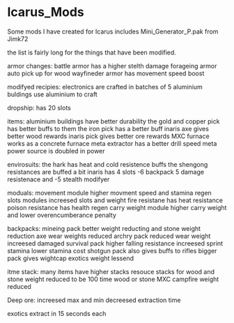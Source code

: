 # Icarus_Mods
Some mods I have created for Icarus includes Mini_Generator_P.pak from Jimk72

the list is fairly long for the things that have been modified.

armor changes:
battle armor has a higher stelth damage
forageing armor auto pick up for wood
wayfineder armor has movement speed boost

modifyed recipies:
electronics are crafted in batches of 5
aluminium buldings use aluminium to craft

dropship:
has 20 slots

items:
aluminium buildings have better durability
the gold and copper pick has better buffs to them
the iron pick has a better buff
inaris axe gives better wood rewards
inaris pick gives better ore rewards
MXC furnace works as a concrete furnace
meta extractor has a better drill speed
meta power source is doubled in power

envirosuits:
the hark has heat and cold resistence buffs
the shengong resistances are buffed a bit
inaris has 4 slots -6 backpack 5 damage resistenace and -5 stealth modifyer

moduals:
movement module higher movment speed and stamina regen
slots modules increesed slots and weight
fire resistane has heat resistance
poison resistance has health regen
carry weight module higher carry weight and lower overencumberance penalty

backpacks:
mineing pack better weight reducting  and stone weight reduction  axe wear weights reduced
archry pack reduced wear weight  increesed damaged
survival pack higher falling resistance increesed sprint stamina lower stamina cost
shotgun pack also gives buffs to rifles
bigger pack gives wightcap exotics weight lessend

itme stack:
many items have higher stacks
resouce stacks for wood and stone weight reduced to be 100 time wood or stone
MXC campfire weight reduced

Deep ore:
increesed max and min
decreesed extraction time

exotics extract in 15 seconds each
